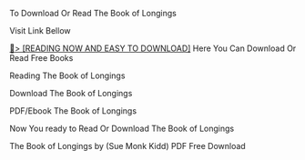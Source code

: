 To Download Or Read The Book of Longings

Visit Link Bellow

<a href="https://uk.ebookarea.xyz/?book=0143111396">📖&gt; [READING NOW AND EASY TO DOWNLOAD]</a>
Here You Can Download Or Read Free Books

Reading The Book of Longings

Download The Book of Longings

PDF/Ebook The Book of Longings

Now You ready to Read Or Download The Book of Longings

The Book of Longings by (Sue Monk Kidd) PDF Free Download
